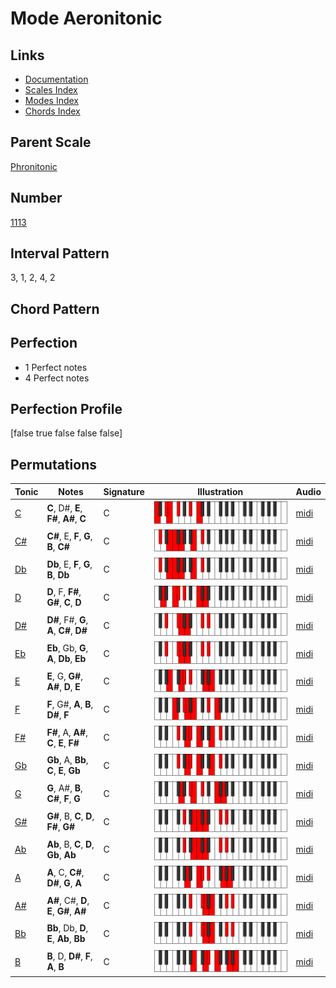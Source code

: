 # Mode Aeronitonic

## Links

- [Documentation](README.md)
- [Scales Index](Scales.md)
- [Modes Index](Modes.md)
- [Chords Index](Chords.md)

## Parent Scale

[Phronitonic](ScalePhronitonic.md)

## Number

[1113](https://ianring.com/musictheory/scales/1113)

## Interval Pattern

3, 1, 2, 4, 2

## Chord Pattern



## Perfection

- 1 Perfect notes
- 4 Perfect notes

## Perfection Profile

[false true false false false]

## Permutations

| Tonic | Notes | Signature | Illustration | Audio |
|-------|-------|-----------|--------------|-------|
| [C](ModeCNaturalAeronitonic.md) | **C**, D#, **E**, **F#**, **A#**, **C** | C | ![CNaturalAeronitonic](ModeCNaturalAeronitonic.png) | [midi](https://github.com/edipermadi/music/blob/main/docs/ModeCNaturalAeronitonic.mid?raw=true) |
| [C#](ModeCSharpAeronitonic.md) | **C#**, E, **F**, **G**, **B**, **C#** | C | ![CSharpAeronitonic](ModeCSharpAeronitonic.png) | [midi](https://github.com/edipermadi/music/blob/main/docs/ModeCSharpAeronitonic.mid?raw=true) |
| [Db](ModeDFlatAeronitonic.md) | **Db**, E, **F**, **G**, **B**, **Db** | C | ![DFlatAeronitonic](ModeDFlatAeronitonic.png) | [midi](https://github.com/edipermadi/music/blob/main/docs/ModeDFlatAeronitonic.mid?raw=true) |
| [D](ModeDNaturalAeronitonic.md) | **D**, F, **F#**, **G#**, **C**, **D** | C | ![DNaturalAeronitonic](ModeDNaturalAeronitonic.png) | [midi](https://github.com/edipermadi/music/blob/main/docs/ModeDNaturalAeronitonic.mid?raw=true) |
| [D#](ModeDSharpAeronitonic.md) | **D#**, F#, **G**, **A**, **C#**, **D#** | C | ![DSharpAeronitonic](ModeDSharpAeronitonic.png) | [midi](https://github.com/edipermadi/music/blob/main/docs/ModeDSharpAeronitonic.mid?raw=true) |
| [Eb](ModeEFlatAeronitonic.md) | **Eb**, Gb, **G**, **A**, **Db**, **Eb** | C | ![EFlatAeronitonic](ModeEFlatAeronitonic.png) | [midi](https://github.com/edipermadi/music/blob/main/docs/ModeEFlatAeronitonic.mid?raw=true) |
| [E](ModeENaturalAeronitonic.md) | **E**, G, **G#**, **A#**, **D**, **E** | C | ![ENaturalAeronitonic](ModeENaturalAeronitonic.png) | [midi](https://github.com/edipermadi/music/blob/main/docs/ModeENaturalAeronitonic.mid?raw=true) |
| [F](ModeFNaturalAeronitonic.md) | **F**, G#, **A**, **B**, **D#**, **F** | C | ![FNaturalAeronitonic](ModeFNaturalAeronitonic.png) | [midi](https://github.com/edipermadi/music/blob/main/docs/ModeFNaturalAeronitonic.mid?raw=true) |
| [F#](ModeFSharpAeronitonic.md) | **F#**, A, **A#**, **C**, **E**, **F#** | C | ![FSharpAeronitonic](ModeFSharpAeronitonic.png) | [midi](https://github.com/edipermadi/music/blob/main/docs/ModeFSharpAeronitonic.mid?raw=true) |
| [Gb](ModeGFlatAeronitonic.md) | **Gb**, A, **Bb**, **C**, **E**, **Gb** | C | ![GFlatAeronitonic](ModeGFlatAeronitonic.png) | [midi](https://github.com/edipermadi/music/blob/main/docs/ModeGFlatAeronitonic.mid?raw=true) |
| [G](ModeGNaturalAeronitonic.md) | **G**, A#, **B**, **C#**, **F**, **G** | C | ![GNaturalAeronitonic](ModeGNaturalAeronitonic.png) | [midi](https://github.com/edipermadi/music/blob/main/docs/ModeGNaturalAeronitonic.mid?raw=true) |
| [G#](ModeGSharpAeronitonic.md) | **G#**, B, **C**, **D**, **F#**, **G#** | C | ![GSharpAeronitonic](ModeGSharpAeronitonic.png) | [midi](https://github.com/edipermadi/music/blob/main/docs/ModeGSharpAeronitonic.mid?raw=true) |
| [Ab](ModeAFlatAeronitonic.md) | **Ab**, B, **C**, **D**, **Gb**, **Ab** | C | ![AFlatAeronitonic](ModeAFlatAeronitonic.png) | [midi](https://github.com/edipermadi/music/blob/main/docs/ModeAFlatAeronitonic.mid?raw=true) |
| [A](ModeANaturalAeronitonic.md) | **A**, C, **C#**, **D#**, **G**, **A** | C | ![ANaturalAeronitonic](ModeANaturalAeronitonic.png) | [midi](https://github.com/edipermadi/music/blob/main/docs/ModeANaturalAeronitonic.mid?raw=true) |
| [A#](ModeASharpAeronitonic.md) | **A#**, C#, **D**, **E**, **G#**, **A#** | C | ![ASharpAeronitonic](ModeASharpAeronitonic.png) | [midi](https://github.com/edipermadi/music/blob/main/docs/ModeASharpAeronitonic.mid?raw=true) |
| [Bb](ModeBFlatAeronitonic.md) | **Bb**, Db, **D**, **E**, **Ab**, **Bb** | C | ![BFlatAeronitonic](ModeBFlatAeronitonic.png) | [midi](https://github.com/edipermadi/music/blob/main/docs/ModeBFlatAeronitonic.mid?raw=true) |
| [B](ModeBNaturalAeronitonic.md) | **B**, D, **D#**, **F**, **A**, **B** | C | ![BNaturalAeronitonic](ModeBNaturalAeronitonic.png) | [midi](https://github.com/edipermadi/music/blob/main/docs/ModeBNaturalAeronitonic.mid?raw=true) |
